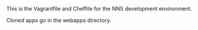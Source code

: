 This is the Vagrantfile and Cheffile for the NNS development environment. 

Cloned apps go in the webapps directory.
